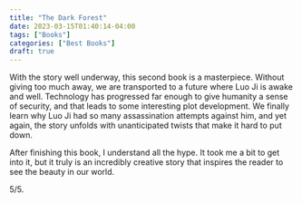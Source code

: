 ```yaml
---
title: "The Dark Forest"
date: 2023-03-15T01:40:14-04:00
tags: ["Books"]
categories: ["Best Books"]
draft: true
---
```


With the story well underway, this second book is a masterpiece. Without giving too much away, we are transported to a future where Luo Ji is awake and well. Technology has progressed far enough to give humanity a sense of security, and that leads to some interesting plot development. We finally learn why Luo Ji had so many assassination attempts against him, and yet again, the story unfolds with unanticipated twists that make it hard to put down.

After finishing this book, I understand all the hype. It took me a bit to get into it, but it truly is an incredibly creative story that inspires the reader to see the beauty in our world.

5/5.
